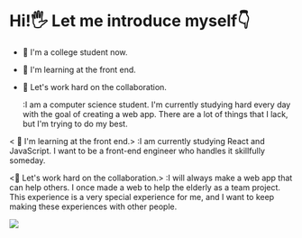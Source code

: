 # Hi!🖐️ Let me introduce myself👇
- 🔭 I'm a college student now.
- 🌱 I'm learning at the front end.
- 👯 Let's work hard on the collaboration.


  :I am a computer science student. I'm currently studying hard every day with the goal of creating a web app. There are a lot of things that I lack, but I'm trying to do my best.

< 🌱 I'm learning at the front end.>
  :I am currently studying React and JavaScript. I want to be a front-end engineer who handles it skillfully someday.

<👯 Let's work hard on the collaboration.>
  :I will always make a web app that can help others. I once made a web to help the elderly as a team project. This experience is a very special experience for me, and I want to keep making these experiences with other people.

<img src="https://img.shields.io/badge/React-#61DAFB?style=flat&logo=React&logoColor=White"/></a>
